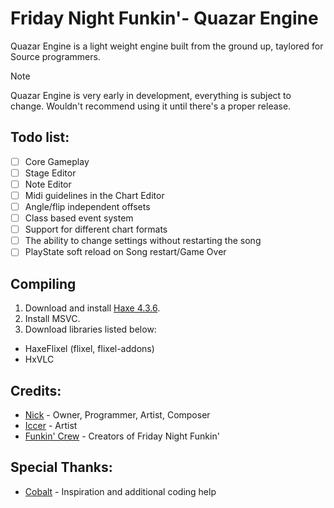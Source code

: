 

<!--This is the markdown readme. View the pretty format on the webpage-->


# Friday Night Funkin'- Quazar Engine
Quazar Engine is a light weight engine built from the ground up, taylored for Source programmers.

> [!NOTE]
> Quazar Engine is very early in development, everything is subject to change. Wouldn't recommend using it until there's a proper release.


## Todo list:
- [ ] Core Gameplay
- [ ] Stage Editor
- [ ] Note Editor
- [ ] Midi guidelines in the Chart Editor
- [ ] Angle/flip independent offsets
- [ ] Class based event system
- [ ] Support for different chart formats
- [ ] The ability to change settings without restarting the song
- [ ] PlayState soft reload on Song restart/Game Over

## Compiling

1. Download and install [Haxe 4.3.6](https://haxe.org/).
2. Install MSVC.
3. Download libraries listed below:

* HaxeFlixel (flixel, flixel-addons)
* HxVLC

## Credits:
* [Nick](https://x.com/nickngc) - Owner, Programmer, Artist, Composer
* [Iccer](https://x.com/iccerDraws) - Artist
* [Funkin' Crew](https://fridaynightfunkin.wiki.gg/wiki/The_Funkin%27_Crew_Inc.) - Creators of Friday Night Funkin'

## Special Thanks:
* [Cobalt](https://github.com/CCobaltDev) - Inspiration and additional coding help
